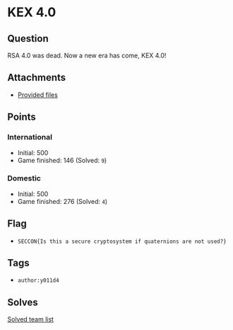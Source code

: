 # KEX 4.0
## Question
RSA 4.0 was dead. Now a new era has come, KEX 4.0!

## Attachments
- [Provided files](files/)

## Points
### International
- Initial: 500
- Game finished: 146 (Solved: `9`)

### Domestic
- Initial: 500
- Game finished: 276 (Solved: `4`)

## Flag
- `SECCON{Is this a secure cryptosystem if quaternions are not used?}`

## Tags
- `author:y011d4`

## Solves
[Solved team list](./solves.md)